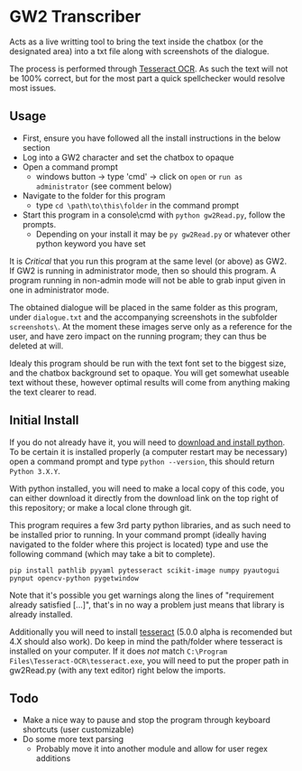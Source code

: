 GW2 Transcriber
==========

Acts as a live writting tool to bring the text inside the chatbox (or the designated area) into a txt file along with screenshots of the dialogue.

The process is performed through [Tesseract OCR](https://github.com/tesseract-ocr/). As such the text will not be 100% correct, but for the most part a quick spellchecker would resolve most issues.

Usage
-----
* First, ensure you have followed all the install instructions in the below section
* Log into a GW2 character and set the chatbox to opaque
* Open a command prompt
    * windows button -> type 'cmd' -> click on `open` or `run as administrator` (see comment below)
* Navigate to the folder for this program
    * type `cd \path\to\this\folder` in the command prompt
* Start this program in a console\cmd with `python gw2Read.py`, follow the prompts.
    * Depending on your install it may be `py gw2Read.py` or whatever other python keyword you have set

It is *Critical* that you run this program at the same level (or above) as GW2. If GW2 is running in administrator mode, then so should this program. A program running in non-admin mode will not be able to grab input given in one in administrator mode.

The obtained dialogue will be placed in the same folder as this program, under `dialogue.txt` and the accompanying screenshots in the subfolder `screenshots\`. At the moment these images serve only as a reference for the user, and have zero impact on the running program; they can thus be deleted at will.

Idealy this program should be run with the text font set to the biggest size, and the chatbox background set to opaque. You will get somewhat useable text without these, however optimal results will come from anything making the text clearer to read.

Initial Install
------
If you do not already have it, you will need to [download and install python](https://www.python.org/downloads/). To be certain it is installed properly (a computer restart may be necessary) open a command prompt and type `python --version`, this should return `Python 3.X.Y`.

With python installed, you will need to make a local copy of this code, you can either download it directly from the download link on the top right of this repository; or make a local clone through git.

This program requires a few 3rd party python libraries, and as such need to be installed prior to running. In your command prompt (ideally having navigated to the folder where this project is located) type and use the following command (which may take a bit to complete).

```
pip install pathlib pyyaml pytesseract scikit-image numpy pyautogui pynput opencv-python pygetwindow
```
Note that it's possible you get warnings along the lines of "requirement already satisfied [...]", that's in no way a problem just means that library is already installed.

Additionally you will need to install [tesseract](https://github.com/UB-Mannheim/tesseract/wiki) (5.0.0 alpha is recomended but 4.X should also work). Do keep in mind the path/folder where tesseract is installed on your computer. If it does *not* match `C:\Program Files\Tesseract-OCR\tesseract.exe`, you will need to put the proper path in gw2Read.py (with any text editor) right below the imports.

Todo
-----
* Make a nice way to pause and stop the program through keyboard shortcuts (user customizable)
* Do some more text parsing
    * Probably move it into another module and allow for user regex additions
